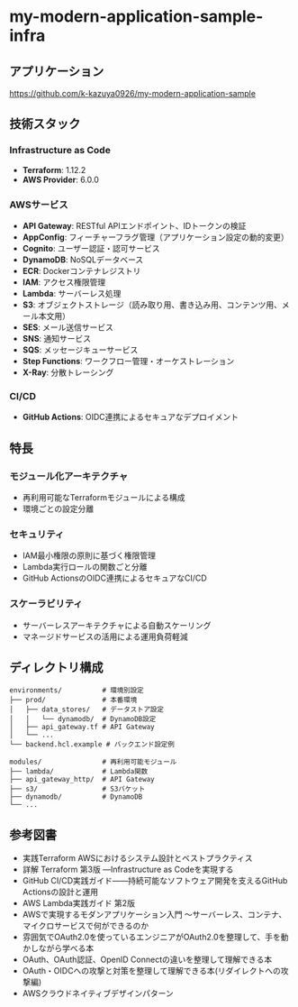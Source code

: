 # my-modern-application-sample-infra

## アプリケーション
https://github.com/k-kazuya0926/my-modern-application-sample

## 技術スタック

### Infrastructure as Code
- **Terraform**: 1.12.2
- **AWS Provider**: 6.0.0

### AWSサービス
- **API Gateway**: RESTful APIエンドポイント、IDトークンの検証
- **AppConfig**: フィーチャーフラグ管理（アプリケーション設定の動的変更）
- **Cognito**: ユーザー認証・認可サービス
- **DynamoDB**: NoSQLデータベース
- **ECR**: Dockerコンテナレジストリ
- **IAM**: アクセス権限管理
- **Lambda**: サーバーレス処理
- **S3**: オブジェクトストレージ（読み取り用、書き込み用、コンテンツ用、メール本文用）
- **SES**: メール送信サービス
- **SNS**: 通知サービス
- **SQS**: メッセージキューサービス
- **Step Functions**: ワークフロー管理・オーケストレーション
- **X-Ray**: 分散トレーシング

### CI/CD
- **GitHub Actions**: OIDC連携によるセキュアなデプロイメント

## 特長

### モジュール化アーキテクチャ
- 再利用可能なTerraformモジュールによる構成
- 環境ごとの設定分離

### セキュリティ
- IAM最小権限の原則に基づく権限管理
- Lambda実行ロールの関数ごと分離
- GitHub ActionsのOIDC連携によるセキュアなCI/CD

### スケーラビリティ
- サーバーレスアーキテクチャによる自動スケーリング
- マネージドサービスの活用による運用負荷軽減

## ディレクトリ構成

```
environments/          # 環境別設定
├── prod/              # 本番環境
│   ├── data_stores/   # データストア設定
│   │   └── dynamodb/  # DynamoDB設定
│   ├── api_gateway.tf # API Gateway
│   └── ...
└── backend.hcl.example # バックエンド設定例

modules/               # 再利用可能モジュール
├── lambda/            # Lambda関数
├── api_gateway_http/  # API Gateway
├── s3/                # S3バケット
├── dynamodb/          # DynamoDB
└── ...
```

## 参考図書

- 実践Terraform AWSにおけるシステム設計とベストプラクティス
- 詳解 Terraform 第3版 ―Infrastructure as Codeを実現する
- GitHub CI/CD実践ガイド――持続可能なソフトウェア開発を支えるGitHub Actionsの設計と運用
- AWS Lambda実践ガイド 第2版
- AWSで実現するモダンアプリケーション入門 〜サーバーレス、コンテナ、マイクロサービスで何ができるのか
- 雰囲気でOAuth2.0を使っているエンジニアがOAuth2.0を整理して、手を動かしながら学べる本
- OAuth、OAuth認証、OpenID Connectの違いを整理して理解できる本
- OAuth・OIDCへの攻撃と対策を整理して理解できる本(リダイレクトへの攻撃編)
- AWSクラウドネイティブデザインパターン

